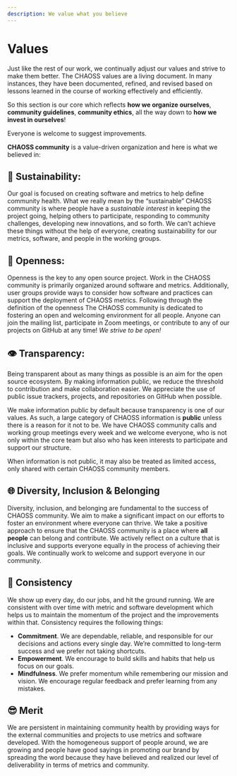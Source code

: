 ```yaml
---
description: We value what you believe
---
```


# Values

Just like the rest of our work, we continually adjust our values and strive to make them better. The CHAOSS values are a living document. In many instances, they have been documented, refined, and revised based on lessons learned in the course of working effectively and efficiently.

So this section is our core which reflects **how we organize ourselves**, **community guidelines**, **community ethics**, all the way down to **how we invest in ourselves**!

Everyone is welcome to suggest improvements.

**CHAOSS community** is a value-driven organization and here is what we believed in:

## 🌱 **Sustainability:**

Our goal is focused on creating software and metrics to help define community health. What we really mean by the “sustainable” CHAOSS community is where people have a _sustainable interest_ in keeping the project going, helping others to participate, responding to community challenges, developing new innovations, and so forth. We can’t achieve these things without the help of everyone, creating sustainability for our metrics, software, and people in the working groups.

## 👐 **Openness:**

Openness is the key to any open source project. Work in the CHAOSS community is primarily organized around software and metrics. Additionally, user groups provide ways to consider how software and practices can support the deployment of CHAOSS metrics. Following through the definition of the openness The CHAOSS community is dedicated to fostering an open and welcoming environment for all people. Anyone can join the mailing list, participate in Zoom meetings, or contribute to any of our projects on GitHub at any time! _We strive to be open!_

## 👁 **Transparency:**

Being transparent about as many things as possible is an aim for the open source ecosystem. By making information public, we reduce the threshold to contribution and make collaboration easier. We appreciate the use of public issue trackers, projects, and repositories on GitHub when possible.

We make information public by default because transparency is one of our values. As such, a large category of CHAOSS information is **public** unless there is a reason for it not to be. We have CHAOSS community calls and working group meetings every week and we welcome everyone, who is not only within the core team but also who has keen interests to participate and support our structure.

When information is not public, it may also be treated as limited access, only shared with certain CHAOSS community members.

## 🌐 Diversity, Inclusion & Belonging

Diversity, inclusion, and belonging are fundamental to the success of CHAOSS community. We aim to make a significant impact on our efforts to foster an environment where everyone can thrive. We take a positive approach to ensure that the CHAOSS community is a place where **all people** can belong and contribute. We actively reflect on a culture that is inclusive and supports everyone equally in the process of achieving their goals. We continually work to welcome and support everyone in our community.

## 🏁 Consistency

We show up every day, do our jobs, and hit the ground running. We are consistent with over time with metric and software development which helps us to maintain the momentum of the project and the improvements within that. Consistency requires the following things:

* **Commitment**. We are dependable, reliable, and responsible for our decisions and actions every single day. We’re committed to long-term success and we prefer not taking shortcuts.
* **Empowerment**. We encourage to build skills and habits that help us focus on our goals.
* **Mindfulness**. We prefer momentum while remembering our mission and vision. We encourage regular feedback and prefer learning from any mistakes.

## 😎 Merit

We are persistent in maintaining community health by providing ways for the external communities and projects to use metrics and software developed. With the homogeneous support of people around, we are growing and people have good sayings in promoting our brand by spreading the word because they have believed and realized our level of deliverability in terms of metrics and community.

